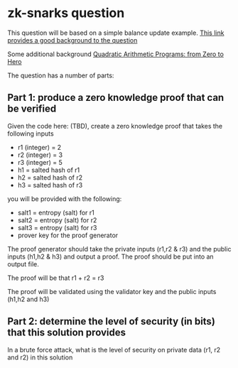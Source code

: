 # zk-snarks question #

This question will be based on a simple balance update example.  [This link provides a good background to the question](https://media.consensys.net/introduction-to-zksnarks-with-examples-3283b554fc3b)

Some additional background [Quadratic Arithmetic Programs: from Zero to Hero](https://medium.com/@VitalikButerin/quadratic-arithmetic-programs-from-zero-to-hero-f6d558cea649)

The question has a number of parts:

## Part 1: produce a zero knowledge proof that can be verified ##

Given the code here: (TBD), create a zero knowledge proof that takes the following inputs

* r1 (integer) = 2
* r2 (integer) = 3
* r3 (integer) = 5
* h1 = salted hash of r1
* h2 = salted hash of r2
* h3 = salted hash of r3

you will be provided with the following:

* salt1 = entropy (salt) for r1
* salt2 = entropy (salt) for r2
* salt3 = entropy (salt) for r3
* prover key for the proof generator

The proof generator should take the private inputs (r1,r2 & r3) and the public inputs (h1,h2 & h3) and output a proof.  The proof should be put into an output file.

The proof will be that r1 + r2 = r3

The proof will be validated using the validator key and the public inputs (h1,h2 and h3)

## Part 2: determine the level of security (in bits) that this solution provides ##

In a brute force attack, what is the level of security on private data (r1, r2 and r2) in this solution



